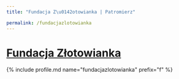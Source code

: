 ```yaml
---
title: "Fundacja Z\u0142otowianka | Patromierz"

permalink: /fundacjazlotowianka
---
```


# [Fundacja Złotowianka](https://patronite.pl/fundacjazlotowianka)

{% include profile.md name="fundacjazlotowianka" prefix="f" %}
